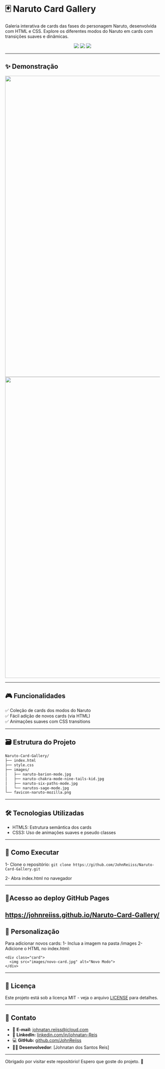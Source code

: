 # 🃏 Naruto Card Gallery

Galeria interativa de cards das fases do personagem Naruto, desenvolvida com HTML e CSS. Explore os diferentes modos do Naruto em cards com transições suaves e dinâmicas.

<div align="center">
  <img src="https://img.shields.io/badge/HTML5-E34F26?style=for-the-badge&logo=html5&logoColor=white">
  <img src="https://img.shields.io/badge/CSS3-1572B6?style=for-the-badge&logo=css3&logoColor=white">
  <img src="https://img.shields.io/badge/GitHub-100000?style=for-the-badge&logo=github&logoColor=white">
</div>

---

## ✨ Demonstração
<div align="center">
  <img width="1914" height="981" alt="Captura de tela 2025-07-15 094912" src="https://github.com/user-attachments/assets/859920e9-f78f-464f-bb5c-abc601f23d99" />
</div>
<div align="center">
  <img width="1909" height="981" alt="Captura de tela 2025-07-15 094931" src="https://github.com/user-attachments/assets/5f9fa15a-d68a-463d-b96d-f8423969f526" />
</div>

---

## 🎮 Funcionalidades
✅ Coleção de cards dos modos do Naruto   
✅ Fácil adição de novos cards (via HTML)  
✅ Animações suaves com CSS transitions  

---

## 🗃️ Estrutura do Projeto
```bash
Naruto-Card-Gallery/
├── index.html
├── style.css
├── images/
│   ├── naruto-barion-mode.jpg
│   ├── naruto-chakra-mode-nine-tails-kid.jpg
│   ├── naruto-six-paths-mode.jpg
│   └── narutos-sage-mode.jpg
└── favicon-naruto-mozilla.png
```
---

## 🛠️ Tecnologias Utilizadas
- HTML5: Estrutura semântica dos cards
- CSS3: Uso de animações suaves e pseudo classes

---

## 🚀 Como Executar
1- Clone o repositório:
```git clone https://github.com/JohnReiiss/Naruto-Card-Gallery.git```

2- Abra index.html no navegador

---

## 🔗Acesso ao deploy GitHub Pages
https://johnreiiss.github.io/Naruto-Card-Gallery/
---

## 🎨 Personalização
Para adicionar novos cards:
1- Inclua a imagem na pasta /images
2- Adicione o HTML no index.html:
```
<div class="card">
  <img src="images/novo-card.jpg" alt="Novo Modo">
</div>
```
---

## 📄 Licença
Este projeto está sob a licença MIT - veja o arquivo [LICENSE](LICENSE) para detalhes.

---

## 📱 Contato
- 📧 **E-mail:** johnatan.reiiss@icloud.com
- 🔗 **LinkedIn:** [linkedin.com/in/johnatan-Reis](https://www.linkedin.com/in/johnatan-dos-santos-reis-945092b7/)
- 💻 **GitHub:** [github.com/JohnReiiss](https://github.com/JohnReiiss)
- 🧑‍💻 **Desenvolvedor**: [Johnatan dos Santos Reis]  

---

Obrigado por visitar este repositório! Espero que goste do projeto. 🚀


